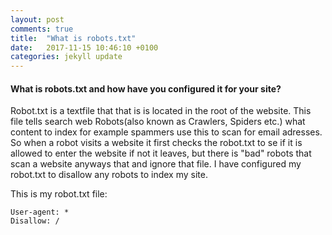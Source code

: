 ```yaml
---
layout: post
comments: true
title:  "What is robots.txt"
date:   2017-11-15 10:46:10 +0100
categories: jekyll update
---
```

#### What is robots.txt and how have you configured it for your site?

Robot.txt is a textfile that that is is located in the root of the website. This file tells search web Robots(also known as Crawlers, Spiders etc.) what content to index for example spammers use this to scan for email adresses. So when a robot visits a website it first checks the robot.txt to se if it is allowed to enter the website if not it leaves, but there is "bad" robots that scan a website anyways that and ignore that file. I have configured my robot.txt to disallow any robots to index my site.

This is my robot.txt file:

```
User-agent: *
Disallow: /
```